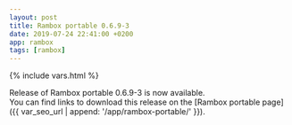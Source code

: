 ```yaml
---
layout: post
title: Rambox portable 0.6.9-3
date: 2019-07-24 22:41:00 +0200
app: rambox
tags: [rambox]
---
```

{% include vars.html %}

Release of Rambox portable 0.6.9-3 is now available.<br />
You can find links to download this release on the [Rambox portable page]({{ var_seo_url | append: '/app/rambox-portable/' }}).